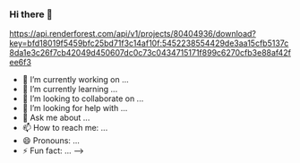 ### Hi there 👋

https://api.renderforest.com/api/v1/projects/80404936/download?key=bfd18019f5459bfc25bd71f3c14af10f:5452238554429de3aa15cfb5137c8da1e3c26f7cb42049d450607dc0c73c0434715171f899c6270cfb3e88af42fee6f3
- 🔭 I’m currently working on ...
- 🌱 I’m currently learning ...
- 👯 I’m looking to collaborate on ...
- 🤔 I’m looking for help with ...
- 💬 Ask me about ...
- 📫 How to reach me: ...
- 😄 Pronouns: ...
- ⚡ Fun fact: ...
-->
